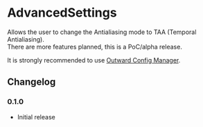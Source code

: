# AdvancedSettings

Allows the user to change the Antialiasing mode to TAA (Temporal Antialiasing).  
There are more features planned, this is a PoC/alpha release.  

It is strongly recommended to use [Outward Config Manager](https://outward.thunderstore.io/package/Mefino/Outward_Config_Manager/).

## Changelog

### 0.1.0
- Initial release